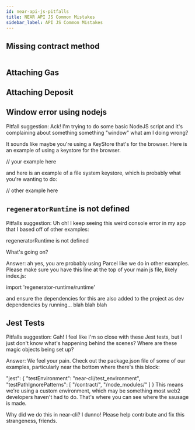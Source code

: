 ```yaml
---
id: near-api-js-pitfalls
title: NEAR API JS Common Mistakes
sidebar_label: API JS Common Mistakes
---
```


## Missing contract method

```js

```

## Attaching Gas

## Attaching Deposit

## Window error using nodejs

Pitfall suggestion: Ack! I'm trying to do some basic NodeJS script and it's complaining about something something "window" what am I doing wrong?

It sounds like maybe you're using a KeyStore that's for the browser. Here is an example of using a keystore for the browser.

// your example here

and here is an example of a file system keystore, which is probably what you're wanting to do:

// other example here

## `regeneratorRuntime` is not defined

Pitfalls suggestion: Uh oh! I keep seeing this weird console error in my app that I based off of other examples:

regeneratorRuntime is not defined


What's going on?

Answer: ah yes, you are probably using Parcel like we do in other examples. Please make sure you have this line at the top of your main js file, likely index.js:

import 'regenerator-runtime/runtime'

and ensure the dependencies for this are also added to the project as dev dependencies by running… blah blah blah

## Jest Tests

Pitfalls suggestion: Gah! I feel like I'm so close with these Jest tests, but I just don't know what's happening behind the scenes? Where are these magic objects being set up?

Answer: We feel your pain. Check out the package.json file of some of our examples, particularly near the bottom where there's this block:

  "jest": {
    "testEnvironment": "near-cli/test_environment",
    "testPathIgnorePatterns": [
      "<rootDir>/contract/",
      "<rootDir>/node_modules/"
    ]
  }
This means we're using a custom environment, which may be something most web2 developers haven't had to do.
That's where you can see where the sausage is made.

Why did we do this in near-cli? I dunno! Please help contribute and fix this strangeness, friends.
